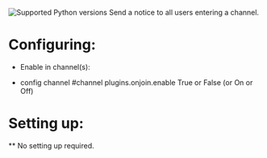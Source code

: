 ![Supported Python versions](https://img.shields.io/badge/python-3.4%2C%203.5%2C%203.6%2C%203.7%2C%203.8-blue.svg)
Send a notice to all users entering a channel.

Configuring:
===========

* Enable in channel(s):

* config channel #channel plugins.onjoin.enable True or False (or On or Off)

Setting up:
==========

** No setting up required.
